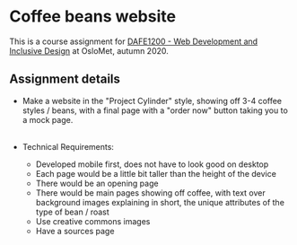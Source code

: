 Coffee beans website
=======

This is a course assignment for [DAFE1200 - Web Development and Inclusive Design](https://student.oslomet.no/en/studier/-/studieinfo/emne/DAFE1200/2020/H%C3%98ST) 
at OsloMet, autumn 2020.

## Assignment details
- Make a website in the "Project Cylinder" style, showing off 3-4 coffee styles / beans, 
with a final page with a "order now" button taking you to a mock page.<br><br>

- Technical Requirements:
  - Developed mobile first, does not have to look good on desktop
  - Each page would be a little bit taller than the height of the device
  - There would be an opening page
  - There would be main pages showing off coffee, with text over background images explaining in short, 
    the unique attributes of the type of bean / roast
  - Use creative commons images
  - Have a sources page




